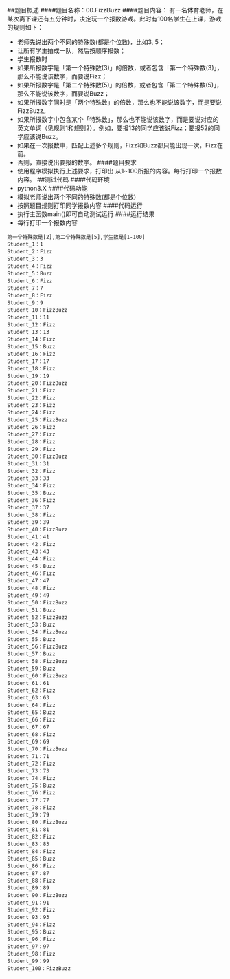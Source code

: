 ##题目概述
####题目名称：00.FizzBuzz
####题目内容：
有一名体育老师，在某次离下课还有五分钟时，决定玩一个报数游戏。此时有100名学生在上课，游戏的规则如下：
- 老师先说出两个不同的特殊数(都是个位数)，比如3, 5；
- 让所有学生拍成一队，然后按顺序报数；
- 学生报数时
- 如果所报数字是「第一个特殊数(3)」的倍数，或者包含「第一个特殊数(3)」，那么不能说该数字，而要说Fizz；
- 如果所报数字是「第二个特殊数(5)」的倍数，或者包含「第二个特殊数(5)」，那么不能说该数字，而要说Buzz；
- 如果所报数字同时是「两个特殊数」的倍数，那么也不能说该数字，而是要说FizzBuzz。
- 如果所报数字中包含某个「特殊数」，那么也不能说该数字，而是要说对应的英文单词（见规则1和规则2）。例如，要报13的同学应该说Fizz；要报52的同学应该说Buzz。
- 如果在一次报数中，匹配上述多个规则，Fizz和Buzz都只能出现一次，Fizz在前。
- 否则，直接说出要报的数字。
####题目要求
- 使用程序模拟执行上述要求，打印出 从1~100所报的内容。每行打印一个报数内容。
##测试代码
####代码环境
- python3.X
####代码功能
- 模拟老师说出两个不同的特殊数(都是个位数)
- 按照题目规则打印同学报数内容
####代码运行
- 执行主函数main()即可自动测试运行
####运行结果
- 每行打印一个报数内容
```
第一个特殊数是[2],第二个特殊数是[5],学生数是[1-100]
Student_1：1
Student_2：Fizz
Student_3：3
Student_4：Fizz
Student_5：Buzz
Student_6：Fizz
Student_7：7
Student_8：Fizz
Student_9：9
Student_10：FizzBuzz
Student_11：11
Student_12：Fizz
Student_13：13
Student_14：Fizz
Student_15：Buzz
Student_16：Fizz
Student_17：17
Student_18：Fizz
Student_19：19
Student_20：FizzBuzz
Student_21：Fizz
Student_22：Fizz
Student_23：Fizz
Student_24：Fizz
Student_25：FizzBuzz
Student_26：Fizz
Student_27：Fizz
Student_28：Fizz
Student_29：Fizz
Student_30：FizzBuzz
Student_31：31
Student_32：Fizz
Student_33：33
Student_34：Fizz
Student_35：Buzz
Student_36：Fizz
Student_37：37
Student_38：Fizz
Student_39：39
Student_40：FizzBuzz
Student_41：41
Student_42：Fizz
Student_43：43
Student_44：Fizz
Student_45：Buzz
Student_46：Fizz
Student_47：47
Student_48：Fizz
Student_49：49
Student_50：FizzBuzz
Student_51：Buzz
Student_52：FizzBuzz
Student_53：Buzz
Student_54：FizzBuzz
Student_55：Buzz
Student_56：FizzBuzz
Student_57：Buzz
Student_58：FizzBuzz
Student_59：Buzz
Student_60：FizzBuzz
Student_61：61
Student_62：Fizz
Student_63：63
Student_64：Fizz
Student_65：Buzz
Student_66：Fizz
Student_67：67
Student_68：Fizz
Student_69：69
Student_70：FizzBuzz
Student_71：71
Student_72：Fizz
Student_73：73
Student_74：Fizz
Student_75：Buzz
Student_76：Fizz
Student_77：77
Student_78：Fizz
Student_79：79
Student_80：FizzBuzz
Student_81：81
Student_82：Fizz
Student_83：83
Student_84：Fizz
Student_85：Buzz
Student_86：Fizz
Student_87：87
Student_88：Fizz
Student_89：89
Student_90：FizzBuzz
Student_91：91
Student_92：Fizz
Student_93：93
Student_94：Fizz
Student_95：Buzz
Student_96：Fizz
Student_97：97
Student_98：Fizz
Student_99：99
Student_100：FizzBuzz
```